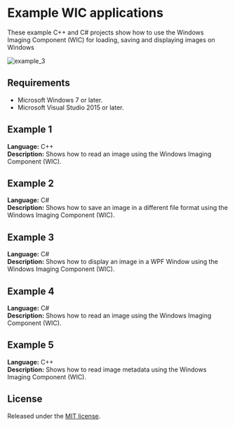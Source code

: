 # Example WIC applications
These example C++ and C# projects show how to use the Windows Imaging Component (WIC) for loading, saving and displaying images on Windows

![example_3](http://www.xs4all.nl/~reneslkh/wic/example_3.png)

## Requirements
* Microsoft Windows 7 or later.
* Microsoft Visual Studio 2015 or later.

## Example 1
**Language:** C++  
**Description:** Shows how to read an image using the Windows Imaging Component (WIC).

## Example 2
**Language:** C#  
**Description:** Shows how to save an image in a different file format using the Windows Imaging Component (WIC).

## Example 3
**Language:** C#  
**Description:** Shows how to display an image in a WPF Window using the Windows Imaging Component (WIC).

## Example 4
**Language:** C#  
**Description:** Shows how to read an image using the Windows Imaging Component (WIC).

## Example 5
**Language:** C++  
**Description:** Shows how to read image metadata using the Windows Imaging Component (WIC).

## License
Released under the [MIT license](https://en.wikipedia.org/wiki/MIT_License).
